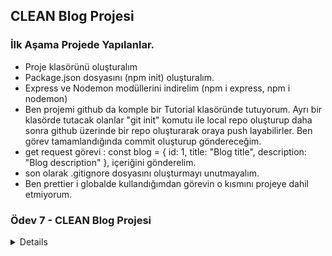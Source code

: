 ## CLEAN Blog Projesi

### İlk Aşama Projede Yapılanlar.

- Proje klasörünü oluşturalım
- Package.json dosyasını (npm init) oluşturalım.
- Express ve Nodemon modüllerini indirelim (npm i express, npm i nodemon)
- Ben projemi github da komple bir Tutorial klasöründe tutuyorum. Ayrı bir klasörde tutacak olanlar "git init" komutu ile local repo oluşturup daha sonra github üzerinde bir repo oluşturarak oraya push layabilirler. Ben görev tamamlandığında commit oluşturup göndereceğim.
- get request görevi : const blog = { id: 1, title: "Blog title", description: "Blog description" }, içeriğini gönderelim.
- son olarak .gitignore dosyasını oluşturmayı unutmayalım.
- Ben prettier i globalde kullandığımdan görevin o kısmını projeye dahil etmiyorum.

### Ödev 7 - CLEAN Blog Projesi

<details>  
  <summary>Details</summary>
  ### package.json

```json
{
  "name": "patika-odev-7",
  "version": "1.0.0",
  "description": "Clean Blog Project",
  "main": "app.js",
  "scripts": {
    "test": "echo \"Error: no test specified\" && exit 1",
    "start": "nodemon app.js"
  },
  "author": "cengiz eryiğit",
  "license": "ISC",
  "dependencies": {
    "express": "^4.18.2",
    "nodemon": "^2.0.22"
  }
}
```

### app.js

```js
const express = require("express");

const app = express();

app.get("/", (req, res) => {
  const blog = {
    id: 1,
    title: "Blog Title",
    description: "Blog Description",
  };
  res.send(blog);
});

const port = 3000;

app.listen(port, () => {
  console.log(`Sunucu ${port} portunda başlatıldı..`);
});
```


</details>
